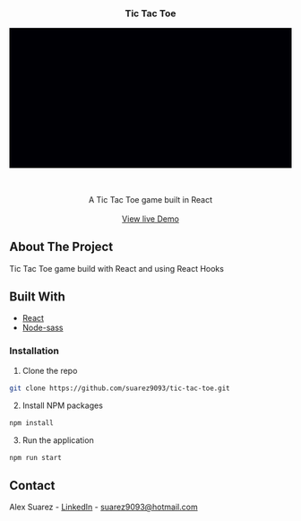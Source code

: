  <h3 align="center">Tic Tac Toe</h3>
 
![Project Name](gif/demo.gif)

<!-- PROJECT LOGO -->
<br />
<p align="center">
  
  </a>
  <p align="center">
    A Tic Tac Toe game built in React
    <br />
    <br />
    <a href="http://alextictacgame.surge.sh/">View live Demo</a>
  </p>
</p>

<!-- ABOUT THE PROJECT -->

## About The Project

Tic Tac Toe game build with React and using React Hooks

## Built With

- [React](https://reactjs.org/)
- [Node-sass](https://www.npmjs.com/package/node-sass)

### Installation

1. Clone the repo

```sh
git clone https://github.com/suarez9093/tic-tac-toe.git
```

2. Install NPM packages

```sh
npm install
```

3. Run the application

```sh
npm run start
```

<!-- CONTACT -->

## Contact

Alex Suarez - [LinkedIn](https://www.linkedin.com/in/alexsuarez9093/) - suarez9093@hotmail.com
